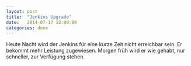 ```yaml
---
layout: post
title:  "Jenkins Upgrade"
date:   2014-07-17 12:00:00
categories: done
---
```

Heute Nacht wird der Jenkins für eine kurze Zeit nicht erreichbar sein. Er bekommt mehr Leistung zugewiesen. Morgen früh wird er wie gehabt, nur schneller, zur Verfügung stehen.
